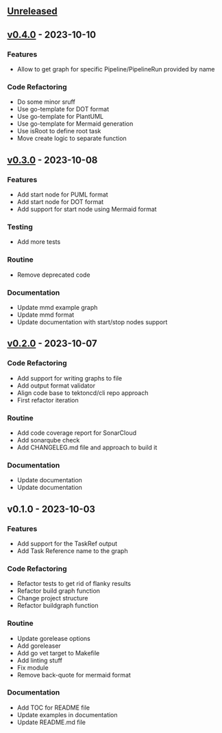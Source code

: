 <a name="unreleased"></a>
## [Unreleased]


<a name="v0.4.0"></a>
## [v0.4.0] - 2023-10-10
### Features

- Allow to get graph for specific Pipeline/PipelineRun provided by name

### Code Refactoring

- Do some minor sruff
- Use go-template for DOT format
- Use go-template for PlantUML
- Use go-template for Mermaid generation
- Use isRoot to define root task
- Move create logic to separate function


<a name="v0.3.0"></a>
## [v0.3.0] - 2023-10-08
### Features

- Add start node for PUML format
- Add start node for DOT format
- Add support for start node using Mermaid format

### Testing

- Add more tests

### Routine

- Remove deprecated code

### Documentation

- Update mmd example graph
- Update mmd format
- Update documentation with start/stop nodes support


<a name="v0.2.0"></a>
## [v0.2.0] - 2023-10-07
### Code Refactoring

- Add support for writing graphs to file
- Add output format validator
- Align code base to tektoncd/cli repo approach
- First refactor iteration

### Routine

- Add code coverage report for SonarCloud
- Add sonarqube check
- Add CHANGELEG.md file and approach to build it

### Documentation

- Update documentation
- Update documentation


<a name="v0.1.0"></a>
## v0.1.0 - 2023-10-03
### Features

- Add support for the TaskRef output
- Add Task Reference name to the graph

### Code Refactoring

- Refactor tests to get rid of flanky results
- Refactor build graph function
- Change project structure
- Refactor buildgraph function

### Routine

- Update gorelease options
- Add goreleaser
- Add go vet target to Makefile
- Add linting stuff
- Fix module
- Remove back-quote for mermaid format

### Documentation

- Add TOC for README file
- Update examples in documentation
- Update README.md file


[Unreleased]: https://github.com/sergk/tkn-graph/compare/v0.4.0...HEAD
[v0.4.0]: https://github.com/sergk/tkn-graph/compare/v0.3.0...v0.4.0
[v0.3.0]: https://github.com/sergk/tkn-graph/compare/v0.2.0...v0.3.0
[v0.2.0]: https://github.com/sergk/tkn-graph/compare/v0.1.0...v0.2.0
